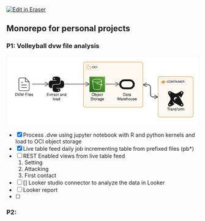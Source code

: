 <p><a target="_blank" href="https://app.eraser.io/workspace/XMmPmon1a15VrKfLl5NV" id="edit-in-eraser-github-link"><img alt="Edit in Eraser" src="https://firebasestorage.googleapis.com/v0/b/second-petal-295822.appspot.com/o/images%2Fgithub%2FOpen%20in%20Eraser.svg?alt=media&amp;token=968381c8-a7e7-472a-8ed6-4a6626da5501"></a></p>

## Monorepo for personal projects
### P1: Volleyball dvw file analysis
![P1 Architecture](/.eraser/XMmPmon1a15VrKfLl5NV___RdoVNMO293MC7rH6kLBadSgeQJ53___---figure---fQf0byosXLkuW5Xf7m7_Y---figure---IsQdEi7aeCqww_hiEN1NSw.png "P1 Architecture")

- [x] Process .dvw using jupyter notebook with R and python kernels and load to OCI object storage
- [x] Live table feed daily job incrementing table from prefixed files (pb*)
- [ ] REST Enabled views from live table feed
    1. Setting 
    2. Attacking
    3. First contact
- [ ] [] Looker studio connector to analyze the data in Looker
- [ ] Looker report
- [ ] 
### P2: 



<!--- Eraser file: https://app.eraser.io/workspace/XMmPmon1a15VrKfLl5NV --->